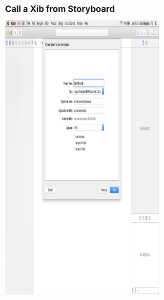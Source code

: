 Call a Xib from Storyboard
========

<p align="center">
	<img src="imgs/img1.png" width="1440" height="900">
</p>